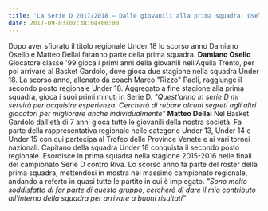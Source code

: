 ```yaml
---
title: 'La Serie D 2017/2018 – Dalle giovanili alla prima squadra: Osello e Dellai'
date: 2017-09-03T07:38:04+00:00
---
```

Dopo aver sfiorato il titolo regionale Under 18 lo scorso anno Damiano Osello e Matteo Dellai faranno parte della prima squadra.
**Damiano Osello** Giocatore classe '99 gioca i primi anni della giovanili nell'Aquila Trento, per poi arrivare al Basket Gardolo, dove gioca due stagione nella squadra Under 18. La scorso anno, allenato da coach Marco "Rizzo" Paoli, raggiunge il secondo posto regionale Under 18. Aggregato a fine stagione alla prima squadra, gioca i suoi primi minuti in Serie D. _"Quest'anno in serie D mi servirà per acquisire esperienza. Cercherò di rubare alcuni segreti agli altri giocatori per migliorare anche individualmente"_
**Matteo Dellai** Nel Basket Gardolo dall'età di 7 anni gioca tutte le giovanili della nostra società. Fa parte della rappresentativa regionale nelle categorie Under 13, Under 14 e Under 15 con cui partecipa al Trofeo delle Province Venete e ai vari tornei nazionali. Capitano della squadra Under 18 conquista il secondo posto regionale. Esordisce in prima squadra nella stagione 2015-2016 nelle finali del campionato Serie D contro Riva. Lo scorso anno fa parte del roster della prima squadra, mettendosi in mostra nel massimo campionato regionale, andando a referto in quasi tutte le partite in cui è impiegato. _"Sono molto soddisfatto di far parte di questo gruppo, cercherò di dare il mio contributo all'interno della squadra per arrivare a buoni risultati"_
